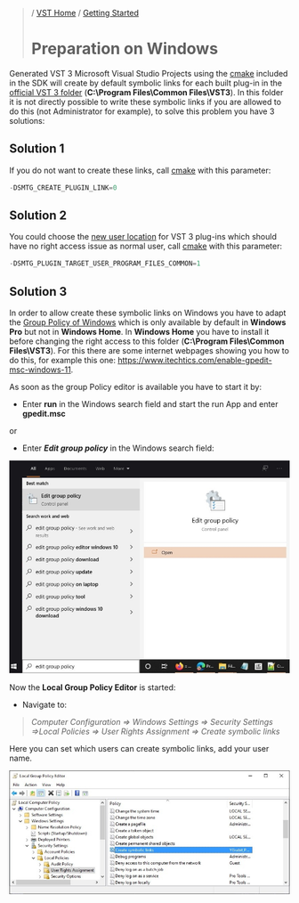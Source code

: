 >/ [VST Home](../) / [Getting Started](Index.md)
>
># Preparation on Windows

Generated VST 3 Microsoft Visual Studio Projects using the [cmake](https://cmake.org/) included in the SDK will create by default symbolic links for each built plug-in in the [official VST 3 folder](../Technical+Documentation/Locations+Format/Plugin+Locations.md) (**C:\Program Files\Common Files\VST3**). In this folder it is not directly possible to write these symbolic links if you are allowed to do this (not Administrator for example), to solve this problem you have 3 solutions:

## Solution 1

If you do not want to create these links, call [cmake](https://cmake.org/) with this parameter:

``` c++
-DSMTG_CREATE_PLUGIN_LINK=0
```

## Solution 2

You could choose the [new user location](../Technical+Documentation/Locations+Format/Plugin+Locations.html) for VST 3 plug-ins which should have no right access issue as normal user, call [cmake](https://cmake.org/) with this parameter:

``` c++
-DSMTG_PLUGIN_TARGET_USER_PROGRAM_FILES_COMMON=1
```

## Solution 3

In order to allow create these symbolic links on Windows you have to adapt the [Group Policy of Windows](https://docs.microsoft.com/en-us/windows/security/threat-protection/security-policy-settings/how-to-configure-security-policy-settings) which is only available by default in **Windows Pro** but not in **Windows Home**. In **Windows Home** you have to install it before changing the right access to this folder (**C:\Program Files\Common Files\VST3**). For this there are some internet webpages showing you how to do this, for example this one: <https://www.itechtics.com/enable-gpedit-msc-windows-11>.

As soon as the group Policy editor is available you have to start it by:
- Enter **run** in the Windows search field and start the run App and enter **gpedit.msc**

or

- Enter ***Edit group policy*** in the Windows search field:

![getting_started_2](../../resources/getting_started_2.jpg)

Now the **Local Group Policy Editor** is started:

- Navigate to:

>*Computer Configuration => Windows Settings => Security Settings =>Local Policies => User Rights Assignment => Create symbolic links*

Here you can set which users can create symbolic links, add your user name.

![getting_started_3](../../resources/getting_started_3.jpg)
